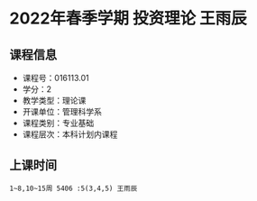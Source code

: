 # 2022年春季学期 投资理论 王雨辰






## 课程信息

- 课程号：016113.01
- 学分：2
- 教学类型：理论课
- 开课单位：管理科学系
- 课程类别：专业基础
- 课程层次：本科计划内课程

## 上课时间

```
1~8,10~15周 5406 :5(3,4,5) 王雨辰
```

